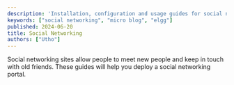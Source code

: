 ```yaml
---
description: 'Installation, configuration and usage guides for social networking solutions.'
keywords: ["social networking", "micro blog", "elgg"]
published: 2024-06-20
title: Social Networking
authors: ["Utho"]
---
```


Social networking sites allow people to meet new people and keep in touch with old friends. These guides will help you deploy a social networking portal.



